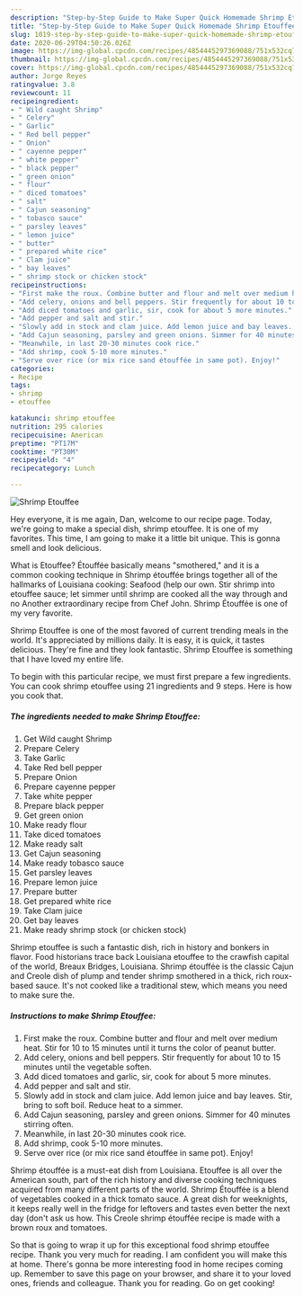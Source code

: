 ```yaml
---
description: "Step-by-Step Guide to Make Super Quick Homemade Shrimp Etouffee"
title: "Step-by-Step Guide to Make Super Quick Homemade Shrimp Etouffee"
slug: 1019-step-by-step-guide-to-make-super-quick-homemade-shrimp-etouffee
date: 2020-06-29T04:50:26.026Z
image: https://img-global.cpcdn.com/recipes/4854445297369088/751x532cq70/shrimp-etouffee-recipe-main-photo.jpg
thumbnail: https://img-global.cpcdn.com/recipes/4854445297369088/751x532cq70/shrimp-etouffee-recipe-main-photo.jpg
cover: https://img-global.cpcdn.com/recipes/4854445297369088/751x532cq70/shrimp-etouffee-recipe-main-photo.jpg
author: Jorge Reyes
ratingvalue: 3.8
reviewcount: 11
recipeingredient:
- " Wild caught Shrimp"
- " Celery"
- " Garlic"
- " Red bell pepper"
- " Onion"
- " cayenne pepper"
- " white pepper"
- " black pepper"
- " green onion"
- " flour"
- " diced tomatoes"
- " salt"
- " Cajun seasoning"
- " tobasco sauce"
- " parsley leaves"
- " lemon juice"
- " butter"
- " prepared white rice"
- " Clam juice"
- " bay leaves"
- " shrimp stock or chicken stock"
recipeinstructions:
- "First make the roux. Combine butter and flour and melt over medium heat. Stir for 10 to 15 minutes until it turns the color of peanut butter."
- "Add celery, onions and bell peppers. Stir frequently for about 10 to 15 minutes until the vegetable soften."
- "Add diced tomatoes and garlic, sir, cook for about 5 more minutes."
- "Add pepper and salt and stir."
- "Slowly add in stock and clam juice. Add lemon juice and bay leaves. Stir, bring to soft boil. Reduce heat to a simmer."
- "Add Cajun seasoning, parsley and green onions. Simmer for 40 minutes stirring often."
- "Meanwhile, in last 20-30 minutes cook rice."
- "Add shrimp, cook 5-10 more minutes."
- "Serve over rice (or mix rice sand étouffée in same pot). Enjoy!"
categories:
- Recipe
tags:
- shrimp
- etouffee

katakunci: shrimp etouffee 
nutrition: 295 calories
recipecuisine: American
preptime: "PT17M"
cooktime: "PT30M"
recipeyield: "4"
recipecategory: Lunch

---
```



![Shrimp Etouffee](https://img-global.cpcdn.com/recipes/4854445297369088/751x532cq70/shrimp-etouffee-recipe-main-photo.jpg)

Hey everyone, it is me again, Dan, welcome to our recipe page. Today, we're going to make a special dish, shrimp etouffee. It is one of my favorites. This time, I am going to make it a little bit unique. This is gonna smell and look delicious.

What is Etouffee? Étouffée basically means &#34;smothered,&#34; and it is a common cooking technique in Shrimp étouffée brings together all of the hallmarks of Louisiana cooking: Seafood (help our own. Stir shrimp into etouffee sauce; let simmer until shrimp are cooked all the way through and no Another extraordinary recipe from Chef John. Shrimp Étouffée is one of my very favorite.

Shrimp Etouffee is one of the most favored of current trending meals in the world. It's appreciated by millions daily. It is easy, it is quick, it tastes delicious. They're fine and they look fantastic. Shrimp Etouffee is something that I have loved my entire life.


To begin with this particular recipe, we must first prepare a few ingredients. You can cook shrimp etouffee using 21 ingredients and 9 steps. Here is how you cook that.

<!--inarticleads1-->

##### The ingredients needed to make Shrimp Etouffee:

1. Get  Wild caught Shrimp
1. Prepare  Celery
1. Take  Garlic
1. Take  Red bell pepper
1. Prepare  Onion
1. Prepare  cayenne pepper
1. Take  white pepper
1. Prepare  black pepper
1. Get  green onion
1. Make ready  flour
1. Take  diced tomatoes
1. Make ready  salt
1. Get  Cajun seasoning
1. Make ready  tobasco sauce
1. Get  parsley leaves
1. Prepare  lemon juice
1. Prepare  butter
1. Get  prepared white rice
1. Take  Clam juice
1. Get  bay leaves
1. Make ready  shrimp stock (or chicken stock)


Shrimp etouffee is such a fantastic dish, rich in history and bonkers in flavor. Food historians trace back Louisiana etouffee to the crawfish capital of the world, Breaux Bridges, Louisiana. Shrimp étouffée is the classic Cajun and Creole dish of plump and tender shrimp smothered in a thick, rich roux-based sauce. It&#39;s not cooked like a traditional stew, which means you need to make sure the. 

<!--inarticleads2-->

##### Instructions to make Shrimp Etouffee:

1. First make the roux. Combine butter and flour and melt over medium heat. Stir for 10 to 15 minutes until it turns the color of peanut butter.
1. Add celery, onions and bell peppers. Stir frequently for about 10 to 15 minutes until the vegetable soften.
1. Add diced tomatoes and garlic, sir, cook for about 5 more minutes.
1. Add pepper and salt and stir.
1. Slowly add in stock and clam juice. Add lemon juice and bay leaves. Stir, bring to soft boil. Reduce heat to a simmer.
1. Add Cajun seasoning, parsley and green onions. Simmer for 40 minutes stirring often.
1. Meanwhile, in last 20-30 minutes cook rice.
1. Add shrimp, cook 5-10 more minutes.
1. Serve over rice (or mix rice sand étouffée in same pot). Enjoy!


Shrimp étouffée is a must-eat dish from Louisiana. Etouffee is all over the American south, part of the rich history and diverse cooking techniques acquired from many different parts of the world. Shrimp Étouffée is a blend of vegetables cooked in a thick tomato sauce. A great dish for weeknights, it keeps really well in the fridge for leftovers and tastes even better the next day (don&#39;t ask us how. This Creole shrimp étouffée recipe is made with a brown roux and tomatoes. 

So that is going to wrap it up for this exceptional food shrimp etouffee recipe. Thank you very much for reading. I am confident you will make this at home. There's gonna be more interesting food in home recipes coming up. Remember to save this page on your browser, and share it to your loved ones, friends and colleague. Thank you for reading. Go on get cooking!
